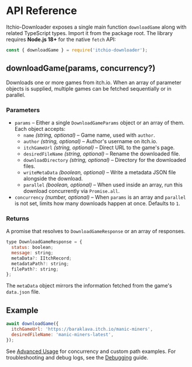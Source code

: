 # API Reference

Itchio-Downloader exposes a single main function `downloadGame` along with related TypeScript types. Import it from the package root.
The library requires **Node.js 18+** for the native `fetch` API:

```javascript
const { downloadGame } = require('itchio-downloader');
```

## downloadGame(params, concurrency?)

Downloads one or more games from itch.io. When an array of parameter objects is supplied, multiple games can be fetched sequentially or in parallel.

### Parameters

- `params` – Either a single `DownloadGameParams` object or an array of them. Each object accepts:
  - `name` _(string, optional)_ – Game name, used with `author`.
  - `author` _(string, optional)_ – Author's username on itch.io.
  - `itchGameUrl` _(string, optional)_ – Direct URL to the game's page.
  - `desiredFileName` _(string, optional)_ – Rename the downloaded file.
  - `downloadDirectory` _(string, optional)_ – Directory for the downloaded files.
  - `writeMetaData` _(boolean, optional)_ – Write a metadata JSON file alongside the download.
  - `parallel` _(boolean, optional)_ – When used inside an array, run this download concurrently via `Promise.all`.
- `concurrency` _(number, optional)_ – When `params` is an array and `parallel` is not set, limits how many downloads happen at once. Defaults to `1`.

### Returns

A promise that resolves to `DownloadGameResponse` or an array of responses.

```javascript
type DownloadGameResponse = {
  status: boolean;
  message: string;
  metaData?: IItchRecord;
  metadataPath?: string;
  filePath?: string;
};
```

The `metaData` object mirrors the information fetched from the game's `data.json` file.

## Example

```javascript
await downloadGame({
  itchGameUrl: 'https://baraklava.itch.io/manic-miners',
  desiredFileName: 'manic-miners-latest',
});
```

See [Advanced Usage](Advanced-Usage.md) for concurrency and custom path examples.
For troubleshooting and debug logs, see the [Debugging](Debugging.md) guide.
